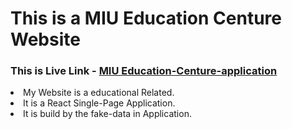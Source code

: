 <h1>This is a MIU Education Centure Website</h1>
 <h3>This is Live Link - <a href="https://pedantic-williams-a4de69.netlify.app/departments">MIU Education-Centure-application</a></h3>
    <ui>
      <li>My Website is a educational Related.</li>
      <li>It is a React Single-Page Application.</li>
      <li>It is build by the fake-data in Application. </li>
    </ui>
